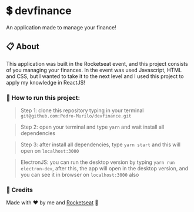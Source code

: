 # 💲 devfinance 
An application made to manage your finance!

## 📋 About
This application was built in the Rocketseat event, and this project consists of you managing your finances. In the event was used Javascript, HTML and CSS, 
but I wanted to take it to the next level and I used this project to apply my knowledge in ReactJS!

### 📲 How to run this project:
> Step 1: clone this repository typing in your terminal ```git@github.com:Pedro-Murilo/devfinance.git```

> Step 2: open your terminal and type ```yarn``` and wait install all dependencies

> Step 3: after install all dependencies, type ```yarn start``` and this will open on ```localhost:3000```

> ElectronJS: you can run the desktop version by typing ```yarn run electron-dev```, after this, the app will open in the desktop version, and you can see it in browser on ```localhost:3000``` also

### 💜 Credits
Made with ❤️ by me and [Rocketseat](https://github.com/Rocketseat) 💜
